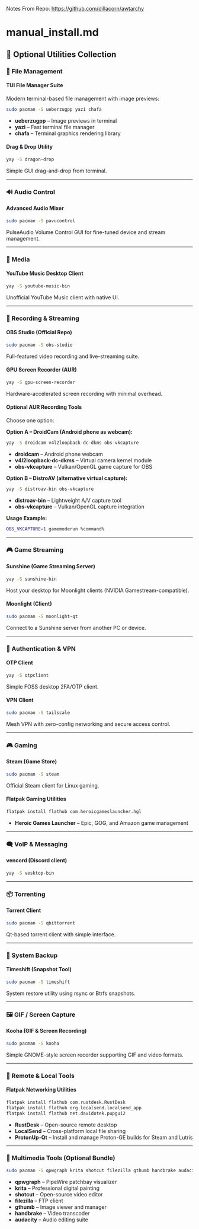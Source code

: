 Notes From Repo: https://github.com/dillacorn/awtarchy

# manual_install.md

## 🧰 Optional Utilities Collection

### 📁 File Management
#### TUI File Manager Suite
Modern terminal-based file management with image previews:
```bash
sudo pacman -S ueberzugpp yazi chafa
```
- **ueberzugpp** – Image previews in terminal  
- **yazi** – Fast terminal file manager  
- **chafa** – Terminal graphics rendering library

#### Drag & Drop Utility
```bash
yay -S dragon-drop
```
Simple GUI drag-and-drop from terminal.

---

### 🔊 Audio Control
#### Advanced Audio Mixer
```bash
sudo pacman -S pavucontrol
```
PulseAudio Volume Control GUI for fine-tuned device and stream management.

---

### 🎵 Media
#### YouTube Music Desktop Client
```bash
yay -S youtube-music-bin
```
Unofficial YouTube Music client with native UI.

---

### 🎥 Recording & Streaming
#### OBS Studio (Official Repo)
```bash
sudo pacman -S obs-studio
```
Full-featured video recording and live-streaming suite.

#### GPU Screen Recorder (AUR)
```bash
yay -S gpu-screen-recorder
```
Hardware-accelerated screen recording with minimal overhead.

#### Optional AUR Recording Tools
Choose one option:

**Option A – DroidCam (Android phone as webcam):**
```bash
yay -S droidcam v4l2loopback-dc-dkms obs-vkcapture
```
- **droidcam** – Android phone webcam  
- **v4l2loopback-dc-dkms** – Virtual camera kernel module  
- **obs-vkcapture** – Vulkan/OpenGL game capture for OBS  

**Option B – DistroAV (alternative virtual capture):**
```bash
yay -S distroav-bin obs-vkcapture
```
- **distroav-bin** – Lightweight A/V capture tool  
- **obs-vkcapture** – Vulkan/OpenGL capture integration  

**Usage Example:**
```bash
OBS_VKCAPTURE=1 gamemoderun %command%
```

---

### 🎮 Game Streaming
#### Sunshine (Game Streaming Server)
```bash
yay -S sunshine-bin
```
Host your desktop for Moonlight clients (NVIDIA Gamestream-compatible).

#### Moonlight (Client)
```bash
sudo pacman -S moonlight-qt
```
Connect to a Sunshine server from another PC or device.

---

### 🔐 Authentication & VPN
#### OTP Client
```bash
yay -S otpclient
```
Simple FOSS desktop 2FA/OTP client.

#### VPN Client
```bash
sudo pacman -S tailscale
```
Mesh VPN with zero-config networking and secure access control.

---

### 🎮 Gaming
#### Steam (Game Store)
```bash
sudo pacman -S steam
```
Official Steam client for Linux gaming.

#### Flatpak Gaming Utilities
```bash
flatpak install flathub com.heroicgameslauncher.hgl
```
- **Heroic Games Launcher** – Epic, GOG, and Amazon game management

---

### 🗨️ VoIP & Messaging
#### vencord (Discord client)
```bash
yay -S vesktop-bin
```

---

### 📦 Torrenting
#### Torrent Client
```bash
sudo pacman -S qbittorrent
```
Qt-based torrent client with simple interface.

---

### 💾 System Backup
#### Timeshift (Snapshot Tool)
```bash
sudo pacman -S timeshift
```
System restore utility using rsync or Btrfs snapshots.

---

### 🖼️ GIF / Screen Capture
#### Kooha (GIF & Screen Recording)
```bash
sudo pacman -S kooha
```
Simple GNOME-style screen recorder supporting GIF and video formats.

---

### 🧩 Remote & Local Tools
#### Flatpak Networking Utilities
```bash
flatpak install flathub com.rustdesk.RustDesk
flatpak install flathub org.localsend.localsend_app
flatpak install flathub net.davidotek.pupgui2
```
- **RustDesk** – Open-source remote desktop  
- **LocalSend** – Cross-platform local file sharing  
- **ProtonUp-Qt** – Install and manage Proton-GE builds for Steam and Lutris

---

### 🎨 Multimedia Tools (Optional Bundle)
```bash
sudo pacman -S qpwgraph krita shotcut filezilla gthumb handbrake audacity
```
- **qpwgraph** – PipeWire patchbay visualizer  
- **krita** – Professional digital painting  
- **shotcut** – Open-source video editor  
- **filezilla** – FTP client  
- **gthumb** – Image viewer and manager  
- **handbrake** – Video transcoder  
- **audacity** – Audio editing suite
